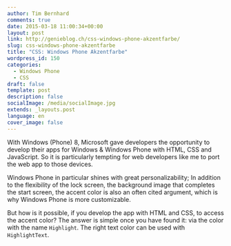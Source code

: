 ```yaml
---
author: Tim Bernhard
comments: true
date: 2015-03-18 11:00:34+00:00
layout: post
link: http://genieblog.ch/css-windows-phone-akzentfarbe/
slug: css-windows-phone-akzentfarbe
title: "CSS: Windows Phone Akzentfarbe"
wordpress_id: 150
categories:
  - Windows Phone
  - CSS
draft: false
template: post
description: false
socialImage: /media/socialImage.jpg
extends: _layouts.post
language: en
cover_image: false
---
```


With Windows (Phone) 8, Microsoft gave developers the opportunity to develop their apps for Windows & Windows Phone with HTML, CSS and JavaScript.
So it is particularly tempting for web developers like me to port the web app to those devices.

Windows Phone in particular shines with great personalizability; In addition to the flexibility of the lock screen, the background image that completes the start screen, the accent color is also an often cited argument, which is why Windows Phone is more customizable.

But how is it possible, if you develop the app with HTML and CSS, to access the accent color? The answer is simple once you have found it: via the color with the name `Highlight`. The right text color can be used with `HighlightText`.
